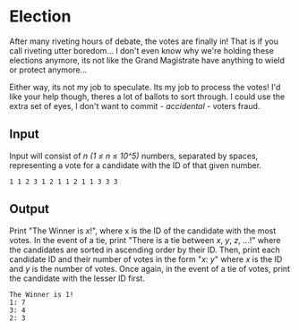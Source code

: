 # Election

After many riveting hours of debate, the votes are finally in! That is if you call riveting utter boredom... I don't even know why we're holding these elections anymore, its not like the Grand Magistrate have anything to wield or protect anymore...

Either way, its not my job to speculate. Its my job to process the votes! I'd like your help though, theres a lot of ballots to sort through. I could use the extra set of eyes, I don't want to commit - _accidental_ - voters fraud.

## Input

Input will consist of _n (1 ≤ n ≤ 10^5)_ numbers, separated by spaces, representing a vote for a candidate with the ID of that given number.

```
1 1 2 3 1 2 1 1 2 1 1 3 3 3
```

## Output

Print "The Winner is _x_!", where x is the ID of the candidate with the most votes. In the event of a tie, print "There is a tie between _x_, _y_, _z_, ...!" where the candidates are sorted in ascending order by their ID. Then, print each candidate ID and their number of votes in the form "_x_: _y_" where _x_ is the ID and _y_ is the number of votes. Once again, in the event of a tie of votes, print the candidate with the lesser ID first.

```
The Winner is 1!
1: 7
3: 4
2: 3
```
